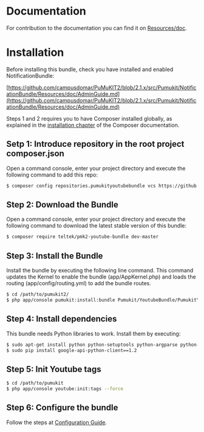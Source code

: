 Documentation
=============

For contribution to the documentation you can find it on [Resources/doc](Resources/doc).

Installation
============

Before installing this bundle, check you have installed and enabled NotificationBundle:

[https://github.com/campusdomar/PuMuKIT2/blob/2.1.x/src/Pumukit/NotificationBundle/Resources/doc/AdminGuide.md](https://github.com/campusdomar/PuMuKIT2/blob/2.1.x/src/Pumukit/NotificationBundle/Resources/doc/AdminGuide.md)

Steps 1 and 2 requires you to have Composer installed globally, as explained
in the [installation chapter](https://getcomposer.org/doc/00-intro.md)
of the Composer documentation.

Setp 1: Introduce repository in the root project composer.json
---------------------------------------------------------

Open a command console, enter your project directory and execute the
following command to add this repo:

```bash
$ composer config repositories.pumukityoutubebundle vcs https://github.com/teltek/PuMuKIT2-youtube-bundle
```

Step 2: Download the Bundle
---------------------------

Open a command console, enter your project directory and execute the
following command to download the latest stable version of this bundle:

```bash
$ composer require teltek/pmk2-youtube-bundle dev-master
```

Step 3: Install the Bundle
--------------------------

Install the bundle by executing the following line command. This command updates the Kernel to enable the bundle (app/AppKernel.php) and loads the routing (app/config/routing.yml) to add the bundle routes.

```bash
$ cd /path/to/pumukit2/
$ php app/console pumukit:install:bundle Pumukit/YoutubeBundle/PumukitYoutubeBundle
```

Step 4: Install dependencies
----------------------------

This bundle needs Python libraries to work. Install them by executing:

```bash
$ sudo apt-get install python python-setuptools python-argparse python-pip python-gflags
$ sudo pip install google-api-python-client==1.2
```

Step 5: Init Youtube tags
-------------------------

```bash
$ cd /path/to/pumukit
$ php app/console youtube:init:tags --force
```

Step 6: Configure the bundle
----------------------------

Follow the steps at [Configuration Guide](https://github.com/teltek/PuMuKIT2-youtube-bundle/blob/master/Resources/doc/ConfigurationGuide.md).